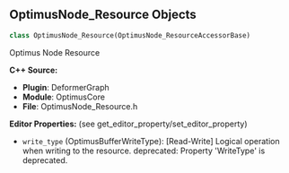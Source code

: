 ## OptimusNode_Resource Objects

```python
class OptimusNode_Resource(OptimusNode_ResourceAccessorBase)
```

Optimus Node Resource

**C++ Source:**

- **Plugin**: DeformerGraph
- **Module**: OptimusCore
- **File**: OptimusNode_Resource.h

**Editor Properties:** (see get_editor_property/set_editor_property)

- ``write_type`` (OptimusBufferWriteType):  [Read-Write] Logical operation when writing to the resource.
  deprecated: Property 'WriteType' is deprecated.

<a id="unreal.OptimusNode_SetResource"></a>